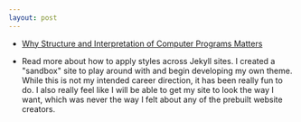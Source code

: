 ```yaml
---
layout: post
---
```


- [Why Structure and Interpretation of Computer Programs
  Matters](https://people.eecs.berkeley.edu/~bh/sicp.html)

- Read more about how to apply styles across Jekyll sites. I created
  a "sandbox" site to play around with and begin developing my own theme.
While this is not my intended career direction, it has been really fun to
do. I also really feel like I will be able to get my site to look the way
I want, which was never the way I felt about any of the prebuilt website
creators.
